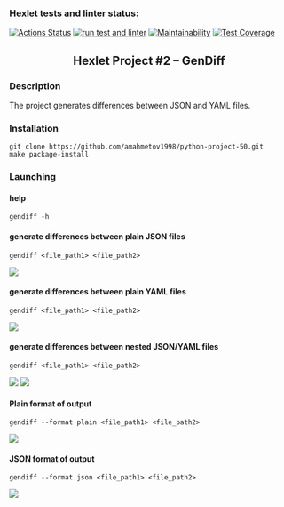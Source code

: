 ### Hexlet tests and linter status:
[![Actions Status](https://github.com/amahmetov1998/python-project-50/workflows/hexlet-check/badge.svg)](https://github.com/amahmetov1998/python-project-50/actions)
[![run test and linter](https://github.com/amahmetov1998/python-project-50/actions/workflows/main.yml/badge.svg)](https://github.com/amahmetov1998/python-project-50/actions/workflows/main.yml)
[![Maintainability](https://api.codeclimate.com/v1/badges/1e04e557ed003ce6ff2c/maintainability)](https://codeclimate.com/github/amahmetov1998/python-project-50/maintainability)
[![Test Coverage](https://api.codeclimate.com/v1/badges/1e04e557ed003ce6ff2c/test_coverage)](https://codeclimate.com/github/amahmetov1998/python-project-50/test_coverage)

<h2 align="center">Hexlet Project #2 – GenDiff</h2>

### Description

The project generates differences between JSON and YAML files.

### Installation

```
git clone https://github.com/amahmetov1998/python-project-50.git
make package-install
```
### Launching
#### help
```
gendiff -h
```
#### generate differences between plain JSON files
```
gendiff <file_path1> <file_path2>
```
<a href="https://asciinema.org/a/V5denz3SnfHF3pENj6dUx2sAN" target="_blank"><img src="https://asciinema.org/a/V5denz3SnfHF3pENj6dUx2sAN.svg" /></a>
#### generate differences between plain YAML files
```
gendiff <file_path1> <file_path2>
```
<a href="https://asciinema.org/a/AWADDMSTgQyL0IZyuwAYzBp5j" target="_blank"><img src="https://asciinema.org/a/AWADDMSTgQyL0IZyuwAYzBp5j.svg" /></a>
#### generate differences between nested JSON/YAML files
```
gendiff <file_path1> <file_path2>
```
<a href="https://asciinema.org/a/5hRFB1OZgv2xiZB1KjevERfpf" target="_blank"><img src="https://asciinema.org/a/5hRFB1OZgv2xiZB1KjevERfpf.svg" /></a>
<a href="https://asciinema.org/a/AWADDMSTgQyL0IZyuwAYzBp5j" target="_blank"><img src="https://asciinema.org/a/AWADDMSTgQyL0IZyuwAYzBp5j.svg" /></a>
#### Plain format of output
```
gendiff --format plain <file_path1> <file_path2>
```
<a href="https://asciinema.org/a/0TfjzQYBlK5gTGAdTv5ndn8Si" target="_blank"><img src="https://asciinema.org/a/0TfjzQYBlK5gTGAdTv5ndn8Si.svg" /></a>
#### JSON format of output
```
gendiff --format json <file_path1> <file_path2>
```
<a href="https://asciinema.org/a/ip3zFjOZVN9N1Ck0n1eiULY6o" target="_blank"><img src="https://asciinema.org/a/ip3zFjOZVN9N1Ck0n1eiULY6o.svg" /></a>